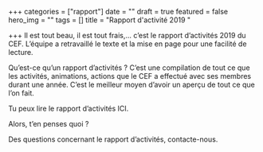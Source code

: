 +++
categories = ["rapport"]
date = ""
draft = true
featured = false
hero_img = ""
tags = []
title = "Rapport d'activité 2019 "

+++
Il est tout beau, il est tout frais,... c’est le rapport d’activités 2019 du CEF. L’équipe a retravaillé le texte et la mise en page pour une facilité de lecture.

Qu’est-ce qu’un rapport d’activités ? C’est une compilation de tout ce que les activités, animations, actions que le CEF a effectué avec ses membres durant une année. C’est le meilleur moyen d’avoir un aperçu de tout ce que l’on fait.

Tu peux lire le rapport d’activités ICI.

Alors, t’en penses quoi ?

Des questions concernant le rapport d’activités, contacte-nous.